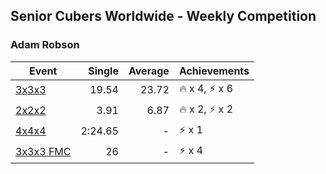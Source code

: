 ## Senior Cubers Worldwide - Weekly Competition
### Adam Robson

| Event | Single | Average | Achievements|
| -- | --: | --: | :-- |
| [3x3x3](adam_robson/333.md) | 19.54 | 23.72 | 🔥 x 4, ⚡ x 6 |
| [2x2x2](adam_robson/222.md) | 3.91 | 6.87 | 🔥 x 2, ⚡ x 2 |
| [4x4x4](adam_robson/444.md) | 2:24.65 | - | ⚡ x 1 |
| [3x3x3 FMC](adam_robson/333fm.md) | 26 | - | ⚡ x 4 |

<!-- Global site tag (gtag.js) - Google Analytics -->
<script async src="https://www.googletagmanager.com/gtag/js?id=UA-86348435-3"></script>
<script>window.dataLayer = window.dataLayer || []; function gtag() {dataLayer.push(arguments);} gtag('js', new Date()); gtag('config', 'UA-86348435-3');</script>
